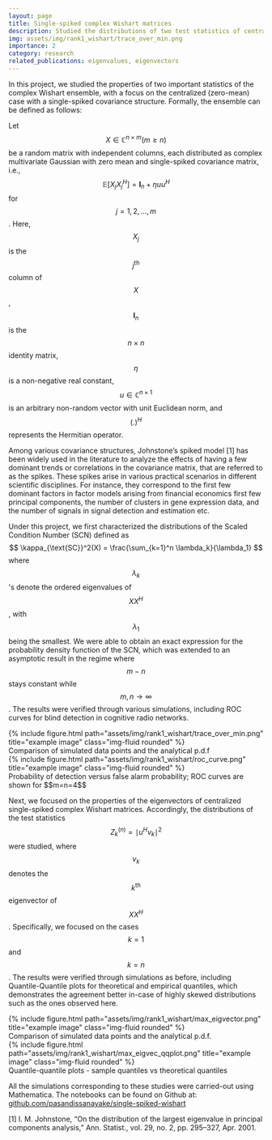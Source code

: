 ```yaml
---
layout: page
title: Single-spiked complex Wishart matrices
description: Studied the distributions of two test statistics of centralized complex Wishart matrices with a single-spiked covariance structure
img: assets/img/rank1_wishart/trace_over_min.png
importance: 2
category: research
related_publications: eigenvalues, eigenvectors
---
```


In this project, we studied the properties of two important statistics of the complex Wishart ensemble, with a focus on the centralized (zero-mean) case with a single-spiked covariance structure. Formally, the ensemble can be defined as follows:

Let $$X \in \mathbb{C}^{n\times m} (m\geq n)$$ be a random matrix with independent columns, each distributed as complex multivariate Gaussian with zero mean and single-spiked covariance matrix, i.e., $$\mathbb{E}\left[X_j X_j^H\right] = \mathbf{I}_n+\eta u u^H$$ for $$j=1,2,\dots,m$$. Here, $$X_j$$ is the $$j^{\text{th}}$$ column of $$X$$, $$\mathbf{I}_n$$ is the $$n\times n$$ identity matrix, $$\eta$$ is a non-negative real constant, $$u\in\mathbb{C}^{n\times 1}$$ is an arbitrary non-random vector with unit Euclidean norm, and $$(.)^{H}$$ represents the Hermitian operator. 

Among various covariance structures, Johnstone’s spiked model [1] has been widely used in the literature to analyze the effects of having a few dominant trends or correlations in the covariance matrix, that are referred to as the spikes. These spikes arise in various practical scenarios in different scientific disciplines. For instance, they correspond to the first few dominant factors in factor models arising from financial economics first few principal components, the number of clusters in gene expression data, and the number of signals in signal detection and estimation etc.

Under this project, we first characterized the distributions of the Scaled Condition Number (SCN) defined as 
$$
    \kappa_{\text{SC}}^2(X) = \frac{\sum_{k=1}^n \lambda_k}{\lambda_1}
$$
where $$\lambda_k$$'s denote the ordered eigenvalues of $$XX^H$$, with $$\lambda_1$$ being the smallest. We were able to obtain an exact expression for the probability density function of the SCN, which was extended to an asymptotic result in the regime where $$m-n$$ stays constant while $$m,n\rightarrow \infty$$. The results were verified through various simulations, including ROC curves for blind detection in cognitive radio networks.

<div class="row">
    <div class="col-sm-8 mx-auto d-block mt-3 mt-md-0">
        {% include figure.html path="assets/img/rank1_wishart/trace_over_min.png" title="example image" class="img-fluid rounded" %}
    </div>
</div>
<div class="caption">
    Comparison of simulated data points and the analytical p.d.f
</div>

<div class="row">
    <div class="col-sm-8 mx-auto d-block mt-3 mt-md-0">
        {% include figure.html path="assets/img/rank1_wishart/roc_curve.png" title="example image" class="img-fluid rounded" %}
    </div>
</div>
<div class="caption">
    Probability of detection versus false alarm probability; ROC curves are shown for $$m=n=4$$
</div>

Next, we focused on the properties of the eigenvectors of centralized single-spiked complex Wishart matrices. Accordingly, the distributions of the test statistics $$Z_k^{(n)}=\mid u^Hv_k \mid^2$$ were studied, where $$v_k$$ denotes the $$k^{\text{th}}$$ eigenvector of $$XX^H$$. Specifically, we focused on the cases $$k=1$$ and $$k=n$$. The results were verified through simulations as before, including Quantile-Quantile plots for theoretical and empirical quantiles, which demonstrates the agreement better in-case of highly skewed distributions such as the ones observed here.

<div class="row">
    <div class="col-sm-8 mx-auto d-block mt-3 mt-md-0">
        {% include figure.html path="assets/img/rank1_wishart/max_eigvector.png" title="example image" class="img-fluid rounded" %}
    </div>
</div>
<div class="caption">
    Comparison of simulated data points and the analytical p.d.f.
</div>

<div class="row">
    <div class="col-sm-8 mx-auto d-block mt-3 mt-md-0">
        {% include figure.html path="assets/img/rank1_wishart/max_eigvec_qqplot.png" title="example image" class="img-fluid rounded" %}
    </div>
</div>
<div class="caption">
    Quantile-quantile plots - sample quantiles vs theoretical quantiles
</div>

All the simulations corresponding to these studies were carried-out using Mathematica. The notebooks can be found on Github at: [github.com/pasandissanayake/single-spiked-wishart](https://github.com/pasandissanayake/single-spiked-wishart)

[1] I. M. Johnstone, “On the distribution of the largest eigenvalue in principal components analysis,” Ann. Statist., vol. 29, no. 2, pp. 295–327, Apr. 2001.